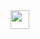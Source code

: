 
  <img src="https://media2.giphy.com/media/v1.Y2lkPTc5MGI3NjExenB3Y3ExbTNnZjJ3OXIzbnN3OXozMnZjN3g1NTlnZW8wbGZjZTdiZCZlcD12MV9pbnRlcm5hbF9naWZfYnlfaWQmY3Q9Zw/JmJMzlXOiI0dq/giphy.gif" width="30px"/>

